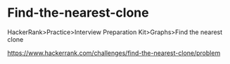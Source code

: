 # Find-the-nearest-clone

HackerRank>Practice>Interview Preparation Kit>Graphs>Find the nearest clone

https://www.hackerrank.com/challenges/find-the-nearest-clone/problem

